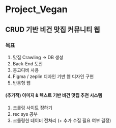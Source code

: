 # Project_Vegan

## CRUD 기반 비건 맛집 커뮤니티 웹

### 목표
1. 맛집 Crawling -> DB 생성
2. Back-End 도전
3. 몽고디비 사용
4. Figma / zeplin 디자인 기반 웹 디자인 구현
5. 반응형 웹

#### (추가적) 이미지 & 텍스트 기반 비건 맛집 추천 시스템

1. 크롤링 사이트 정하기
2. rec sys 공부
3. 크롤링한 데이터 전처리 (+ 추가 수집 필요 여부 결정)
